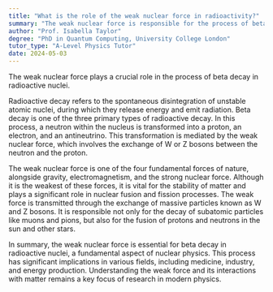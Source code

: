 ```yaml
---
title: "What is the role of the weak nuclear force in radioactivity?"
summary: "The weak nuclear force is responsible for the process of beta decay in radioactive nuclei."
author: "Prof. Isabella Taylor"
degree: "PhD in Quantum Computing, University College London"
tutor_type: "A-Level Physics Tutor"
date: 2024-05-03
---
```


The weak nuclear force plays a crucial role in the process of beta decay in radioactive nuclei.

Radioactive decay refers to the spontaneous disintegration of unstable atomic nuclei, during which they release energy and emit radiation. Beta decay is one of the three primary types of radioactive decay. In this process, a neutron within the nucleus is transformed into a proton, an electron, and an antineutrino. This transformation is mediated by the weak nuclear force, which involves the exchange of W or Z bosons between the neutron and the proton.

The weak nuclear force is one of the four fundamental forces of nature, alongside gravity, electromagnetism, and the strong nuclear force. Although it is the weakest of these forces, it is vital for the stability of matter and plays a significant role in nuclear fusion and fission processes. The weak force is transmitted through the exchange of massive particles known as W and Z bosons. It is responsible not only for the decay of subatomic particles like muons and pions, but also for the fusion of protons and neutrons in the sun and other stars.

In summary, the weak nuclear force is essential for beta decay in radioactive nuclei, a fundamental aspect of nuclear physics. This process has significant implications in various fields, including medicine, industry, and energy production. Understanding the weak force and its interactions with matter remains a key focus of research in modern physics.
    